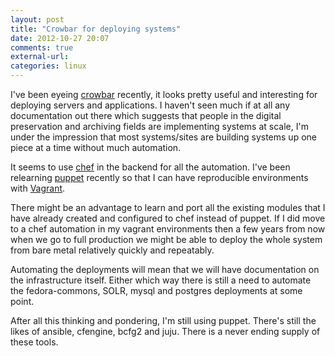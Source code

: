 ```yaml
---
layout: post
title: "Crowbar for deploying systems"
date: 2012-10-27 20:07
comments: true
external-url: 
categories: linux
---
```


I've been eyeing [crowbar](https://github.com/dellcloudedge/crowbar)
recently, it looks pretty useful and interesting for deploying servers
and applications. I haven't seen much if at all any documentation out
there which suggests that people in the digital preservation and archiving
fields are implementing systems at scale, I'm under the impression that
most systems/sites are building systems up one piece at a time without
much automation.

It seems to use [chef](http://www.opscode.com/chef/) in the backend for
all the automation. I've been relearning [puppet](http://puppetlabs.com/)
recently so that I can have reproducible environments with
[Vagrant](http://vagrantup.com/).

There might be an advantage to learn and port all the existing modules
that I have already created and configured to chef instead of puppet. If
I did move to a chef automation in my vagrant environments then a few
years from now when we go to full production we might be able to deploy
the whole system from bare metal relatively quickly and repeatably.

Automating the deployments will mean that we will have documentation
on the infrastructure itself. Either which way there is still a need
to automate the fedora-commons, SOLR, mysql and postgres deployments at
some point.

After all this thinking and pondering, I'm still using puppet. There's
still the likes of ansible, cfengine, bcfg2 and juju. There is a never
ending supply of these tools.
